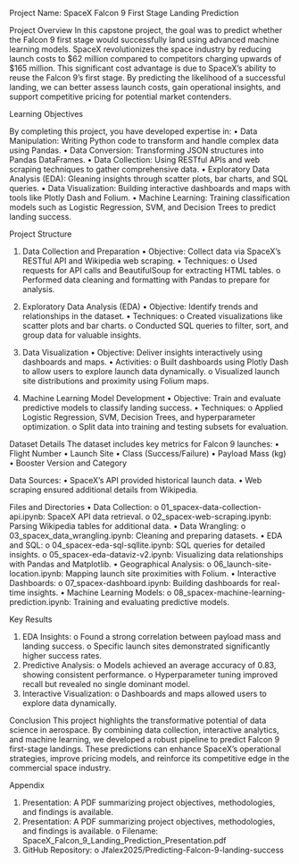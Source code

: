 Project Name: SpaceX Falcon 9 First Stage Landing Prediction

Project Overview
In this capstone project, the goal was to predict whether the Falcon 9 first stage would successfully land using advanced machine learning models. SpaceX revolutionizes the space industry by reducing launch costs to $62 million compared to competitors charging upwards of $165 million. This significant cost advantage is due to SpaceX’s ability to reuse the Falcon 9’s first stage. By predicting the likelihood of a successful landing, we can better assess launch costs, gain operational insights, and support competitive pricing for potential market contenders.

Learning Objectives

By completing this project, you have developed expertise in:
•	Data Manipulation: Writing Python code to transform and handle complex data using Pandas.
•	Data Conversion: Transforming JSON structures into Pandas DataFrames.
•	Data Collection: Using RESTful APIs and web scraping techniques to gather comprehensive data.
•	Exploratory Data Analysis (EDA): Gleaning insights through scatter plots, bar charts, and SQL queries.
•	Data Visualization: Building interactive dashboards and maps with tools like Plotly Dash and Folium.
•	Machine Learning: Training classification models such as Logistic Regression, SVM, and Decision Trees to predict landing success.

Project Structure
1. Data Collection and Preparation
•	Objective: Collect data via SpaceX’s RESTful API and Wikipedia web scraping.
•	Techniques: 
o	Used requests for API calls and BeautifulSoup for extracting HTML tables.
o	Performed data cleaning and formatting with Pandas to prepare for analysis.

2. Exploratory Data Analysis (EDA)
•	Objective: Identify trends and relationships in the dataset.
•	Techniques: 
o	Created visualizations like scatter plots and bar charts.
o	Conducted SQL queries to filter, sort, and group data for valuable insights.

3. Data Visualization
•	Objective: Deliver insights interactively using dashboards and maps.
•	Activities: 
o	Built dashboards using Plotly Dash to allow users to explore launch data dynamically.
o	Visualized launch site distributions and proximity using Folium maps.

4. Machine Learning Model Development
•	Objective: Train and evaluate predictive models to classify landing success.
•	Techniques: 
o	Applied Logistic Regression, SVM, Decision Trees, and hyperparameter optimization.
o	Split data into training and testing subsets for evaluation.

Dataset Details
The dataset includes key metrics for Falcon 9 launches:
•	Flight Number
•	Launch Site
•	Class (Success/Failure)
•	Payload Mass (kg)
•	Booster Version and Category

Data Sources:
•	SpaceX’s API provided historical launch data.
•	Web scraping ensured additional details from Wikipedia.

Files and Directories
•	Data Collection: 
o	01_spacex-data-collection-api.ipynb: SpaceX API data retrieval.
o	02_spacex-web-scraping.ipynb: Parsing Wikipedia tables for additional data.
•	Data Wrangling: 
o	03_spacex_data_wrangling.ipynb: Cleaning and preparing datasets.
•	EDA and SQL: 
o	04_spacex-eda-sql-sqllite.ipynb: SQL queries for detailed insights.
o	05_spacex-eda-dataviz-v2.ipynb: Visualizing data relationships with Pandas and Matplotlib.
•	Geographical Analysis: 
o	06_launch-site-location.ipynb: Mapping launch site proximities with Folium.
•	Interactive Dashboards: 
o	07_spacex-dashboard.ipynb: Building dashboards for real-time insights.
•	Machine Learning Models: 
o	08_spacex-machine-learning-prediction.ipynb: Training and evaluating predictive models.

Key Results
1.	EDA Insights: 
o	Found a strong correlation between payload mass and landing success.
o	Specific launch sites demonstrated significantly higher success rates.
2.	Predictive Analysis: 
o	Models achieved an average accuracy of 0.83, showing consistent performance.
o	Hyperparameter tuning improved recall but revealed no single dominant model.
3.	Interactive Visualization: 
o	Dashboards and maps allowed users to explore data dynamically.

Conclusion
This project highlights the transformative potential of data science in aerospace. By combining data collection, interactive analytics, and machine learning, we developed a robust pipeline to predict Falcon 9 first-stage landings. These predictions can enhance SpaceX’s operational strategies, improve pricing models, and reinforce its competitive edge in the commercial space industry.

Appendix
1.	Presentation: A PDF summarizing project objectives, methodologies, and findings is available. 
1.	Presentation: A PDF summarizing project objectives, methodologies, and findings is available. 
o	Filename: SpaceX_Falcon_9_Landing_Prediction_Presentation.pdf
2.	GitHub Repository: 
o	Jfalex2025/Predicting-Falcon-9-landing-success

